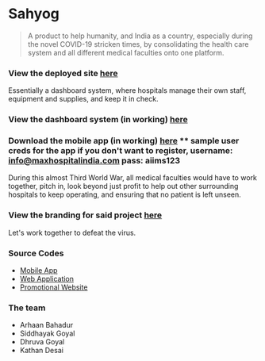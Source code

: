 # Sahyog

> A product to help humanity, and India as a country, especially during the novel COVID-19 stricken times, by consolidating the health care system and all different medical faculties onto one platform.

### View the deployed site [here](https://arhaanb.co/sahyog)

Essentially a dashboard system, where hospitals manage their own staff, equipment and supplies, and keep it in check.

### View the dashboard system (in working) [here](https://arhaanb.co/sahyog/app)
### Download the mobile app (in working) [here](https://arhaanb.co/sahyog/apk) ** sample user creds for the app if you don't want to register, username: info@maxhospitalindia.com pass: aiims123

During this almost Third World War, all medical faculties would have to work together, pitch in, look beyond just profit to help out other surrounding hospitals to keep operating, and ensuring that no patient is left unseen.

### View the branding for said project [here](https://siddhayak.co/sahyog)

Let's work together to defeat the virus.

### Source Codes

- [Mobile App](https://github.com/shero4/sadda-hack-app)
- [Web Application](https://github.com/arhaanb/sahyog-dash)
- [Promotional Website](https://github.com/arhaanb/sahyog-web)

### The team

- Arhaan Bahadur
- Siddhayak Goyal
- Dhruva Goyal
- Kathan Desai
